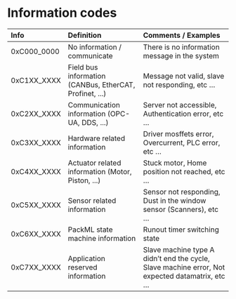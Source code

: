 # Information codes



| Info | Definition | Comments / Examples |
| :--- | :--- | :--- |
| 0xC000\_0000 | No information / communicate | There is no information message in the system |
| 0xC1XX\_XXXX | Field bus information \(CANBus, EtherCAT, Profinet, ...\) | Message not valid, slave not responding, etc … |
| 0xC2XX\_XXXX | Communication information \(OPC-UA, DDS, ...\) | Server not accessible, Authentication error, etc … |
| 0xC3XX\_XXXX | Hardware related information | Driver mosffets error, Overcurrent, PLC error, etc … |
| 0xC4XX\_XXXX | Actuator related information \(Motor, Piston, ...\) | Stuck motor, Home position not reached, etc … |
| 0xC5XX\_XXXX | Sensor related information | Sensor not responding, Dust in the window sensor \(Scanners\), etc … |
| 0xC6XX\_XXXX | PackML state machine information | Runout timer switching state |
| 0xC7XX\_XXXX | Application reserved information | Slave machine type A didn’t end the cycle, Slave machine error, Not expected datamatrix, etc … |

